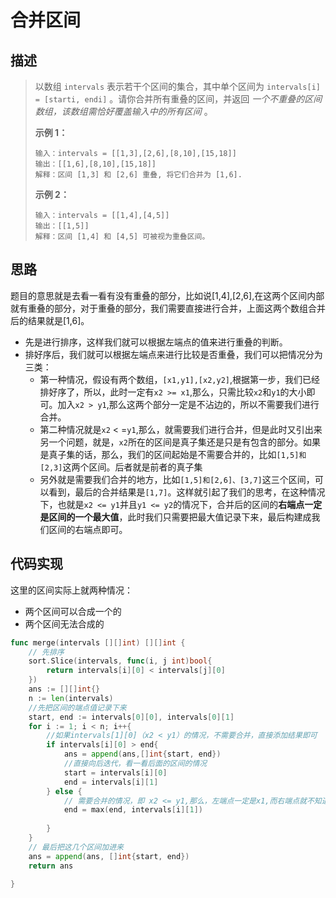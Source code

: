 # 合并区间



## 描述

> 以数组 `intervals` 表示若干个区间的集合，其中单个区间为 `intervals[i] = [starti, endi]` 。请你合并所有重叠的区间，并返回 *一个不重叠的区间数组，该数组需恰好覆盖输入中的所有区间* 。
>
>  
>
> **示例 1：**
>
> ```
> 输入：intervals = [[1,3],[2,6],[8,10],[15,18]]
> 输出：[[1,6],[8,10],[15,18]]
> 解释：区间 [1,3] 和 [2,6] 重叠, 将它们合并为 [1,6].
> ```
>
> **示例 2：**
>
> ```
> 输入：intervals = [[1,4],[4,5]]
> 输出：[[1,5]]
> 解释：区间 [1,4] 和 [4,5] 可被视为重叠区间。
> ```

## 思路

题目的意思就是去看一看有没有重叠的部分，比如说[1,4],[2,6],在这两个区间内部就有重叠的部分，对于重叠的部分，我们需要直接进行合并，上面这两个数组合并后的结果就是[1,6]。

- 先是进行排序，这样我们就可以根据左端点的值来进行重叠的判断。
- 排好序后，我们就可以根据左端点来进行比较是否重叠，我们可以把情况分为三类：
  - 第一种情况，假设有两个数组，`[x1,y1],[x2,y2]`,根据第一步，我们已经排好序了，所以，此时一定有`x2 >= x1`,那么，只需比较`x2`和`y1`的大小即可。加入`x2 > y1`,那么这两个部分一定是不沾边的，所以不需要我们进行合并。
  - 第二种情况就是`x2` < =`y1`,那么，就需要我们进行合并，但是此时又引出来另一个问题，就是，`x2`所在的区间是真子集还是只是有包含的部分。如果是真子集的话，那么，我们的区间起始是不需要合并的，比如`[1,5]和[2,3]`这两个区间。后者就是前者的真子集
  - 另外就是需要我们合并的地方，比如`[1,5]和[2,6]、[3,7]`这三个区间，可以看到，最后的合并结果是`[1,7]`。这样就引起了我们的思考，在这种情况下，也就是`x2 <= y1`并且`y1 <= y2`的情况下，合并后的区间的**右端点一定是区间的一个最大值**，此时我们只需要把最大值记录下来，最后构建成我们区间的右端点即可。



## 代码实现

这里的区间实际上就两种情况：

- 两个区间可以合成一个的
- 两个区间无法合成的

```go
func merge(intervals [][]int) [][]int {
    // 先排序
    sort.Slice(intervals, func(i, j int)bool{
        return intervals[i][0] < intervals[j][0]
    })
    ans := [][]int{}
    n := len(intervals)
    //先把区间的端点值记录下来
    start, end := intervals[0][0], intervals[0][1]
    for i := 1; i < n; i++{
        //如果intervals[1][0]（x2 < y1）的情况，不需要合并，直接添加结果即可
        if intervals[i][0] > end{
            ans = append(ans,[]int{start, end})
            //直接向后迭代，看一看后面的区间的情况
            start = intervals[i][0]
            end = intervals[i][1]
        } else {
            // 需要合并的情况，即 x2 <= y1,那么，左端点一定是x1,而右端点就不知道是谁了。第一个左端点一定是最小的，如果说有n个区间可以合并([x1,y1]、[x2,y2]、[x3,y3]....[xn,yn]都是可以合并为一个的)，那么合并后的区间的左端点一定是x1,而合并后的右端点一定是max(y1,y2,y3,.....yn)
            end = max(end, intervals[i][1])
            
        }
    }
    // 最后把这几个区间加进来
    ans = append(ans, []int{start, end})
    return ans
    
}
```

